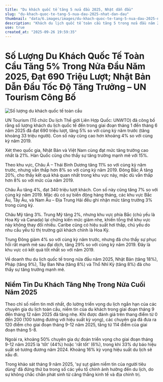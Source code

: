 ```yaml
---
title: "Du khách quốc tế tăng 5 nửa đầu 2025, Nhật dẫn đầu"
slug: "du-khach-quoc-te-tang-5-nua-dau-2025-nhat-dan-dau"
thumbnail: "data/6.images/images/du-khach-quoc-te-tang-5-nua-dau-2025-nhat-dan-dau.webp"
description: "Khách du lịch quốc tế toàn cầu tăng 5 trong nửa đầu năm 2025, đạt 690 triệu lượt. Nhật Bản và Việt Nam dẫn đầu về tốc độ tăng trưởng."
use: true
created_at: "2025-09-26 19:59:35"
---
```


# Số Lượng Du Khách Quốc Tế Toàn Cầu Tăng 5% Trong Nửa Đầu Năm 2025, Đạt 690 Triệu Lượt; Nhật Bản Dẫn Đầu Tốc Độ Tăng Trưởng – UN Tourism Công Bố

![Số lượng du khách quốc tế toàn cầu](/images/20250926-00010002-travelv-000-1-view.webp)

UN Tourism (Tổ chức Du lịch Thế giới Liên Hợp Quốc: UNWTO) đã công bố rằng số lượng khách du lịch quốc tế đến trong giai đoạn tháng 1 đến tháng 6 năm 2025 đã đạt 690 triệu lượt, tăng 5% so với cùng kỳ năm trước (tăng khoảng 33 triệu người). Con số này cũng cao hơn khoảng 4% so với cùng kỳ năm 2019.

Xét theo quốc gia, Nhật Bản và Việt Nam cùng đạt mức tăng trưởng cao nhất là 21%. Hàn Quốc cũng cho thấy sự tăng trưởng mạnh mẽ với 15%.

Theo khu vực, Châu Á – Thái Bình Dương tăng 11% so với cùng kỳ năm trước, nhưng vẫn thấp hơn 8% so với cùng kỳ năm 2019. Đông Bắc Á tăng 20%, cho thấy kết quả khả quan nhất trong khu vực này, mặc dù vẫn thấp hơn 8% so với mức của năm 2019.

Châu Âu tăng 4%, đạt 340 triệu lượt khách. Con số này cũng tăng 7% so với cùng kỳ năm 2019. Mặc dù có sự biến động hàng tháng, các khu vực Bắc Âu, Tây Âu, và Nam Âu – Địa Trung Hải đều ghi nhận mức tăng trưởng 3% trong cùng kỳ.

Châu Mỹ tăng 3%. Trung Mỹ tăng 2%, nhưng khu vực phía Bắc (chủ yếu là Hoa Kỳ và Canada) lại chứng kiến mức giảm nhẹ, khiến tổng thể khu vực này không thay đổi nhiều. Caribe cũng có hiệu suất hơi thấp, chủ yếu do nhu cầu yếu từ thị trường gửi khách chính là Hoa Kỳ.

Trung Đông giảm 4% so với cùng kỳ năm trước, nhưng đã cho thấy sự phục hồi rất mạnh mẽ sau đại dịch, tăng 29% so với cùng kỳ năm 2019. Đây là khu vực có kết quả tốt nhất so với năm 2019.

Về doanh thu du lịch quốc tế trong nửa đầu năm 2025, Nhật Bản (tăng 18%), Pháp (tăng 9%), Tây Ban Nha (tăng 8%) và Thổ Nhĩ Kỳ (tăng 8%) đã cho thấy sự tăng trưởng mạnh mẽ.

## Niềm Tin Du Khách Tăng Nhẹ Trong Nửa Cuối Năm 2025

Theo chỉ số niềm tin mới nhất, đo lường triển vọng du lịch ngắn hạn của các chuyên gia du lịch toàn cầu, niềm tin của du khách trong giai đoạn tháng 9 đến tháng 12 năm 2025 đã tăng nhẹ. Khi được đánh giá trên thang điểm từ 0 đến 200 (100 tương đương với hiệu suất kỳ vọng), các chuyên gia đã đưa ra 120 điểm cho giai đoạn tháng 9-12 năm 2025, tăng từ 114 điểm của giai đoạn tháng 5-8.

Ngoài ra, khoảng 50% chuyên gia dự đoán triển vọng cho giai đoạn tháng 9-12 năm 2025 là 'tốt' (44%) hoặc 'rất tốt' (6%), trong khi 33% dự báo hiệu suất sẽ tương đương năm 2024. Khoảng 16% kỳ vọng hiệu suất du lịch sẽ xấu đi.

Trong khảo sát tháng 9 năm 2025, 'sự sụt giảm niềm tin của người tiêu dùng' đã đứng thứ ba trong số các yếu tố chính ảnh hưởng đến du lịch, do sự không chắc chắn phát sinh từ căng thẳng kinh tế và địa chính trị.
